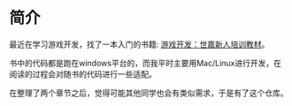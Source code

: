 # 简介
最近在学习游戏开发，找了一本入门的书籍: [游戏开发：世嘉新人培训教材](https://book.douban.com/subject/34996720/)。

书中的代码都是跑在windows平台的，而我平时主要用Mac/Linux进行开发，在阅读的过程会对随书的代码进行一些适配。

在整理了两个章节之后，觉得可能其他同学也会有类似需求，于是有了这个仓库。

